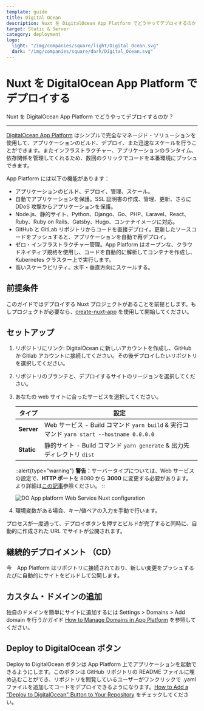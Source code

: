 ```yaml
---
template: guide
title: Digital Ocean
description: Nuxt を DigitalOcean App Platform でどうやってデプロイするのか？
target: Static & Server
category: deployment
logo:
  light: "/img/companies/square/light/Digital_Ocean.svg"
  dark: "/img/companies/square/dark/Digital_Ocean.svg"
---
```

# Nuxt を DigitalOcean App Platform でデプロイする

Nuxt を DigitalOcean App Platform でどうやってデプロイするのか？

---

[DigitalOcean App Platform](https://www.digitalocean.com/products/app-platform/) はシンプルで完全なマネージド・ソリューションを使用して、アプリケーションのビルド、デプロイ、また迅速なスケールを行うことができます。またインフラストラクチャー、アプリケーションのランタイム、依存関係を管理してくれるため、数回のクリックでコードを本番環境にプッシュできます。

App Platform には以下の機能があります：

- アプリケーションのビルド、デプロイ、管理、スケール。
- 自動でアプリケーションを保護。SSL 証明書の作成、管理、更新、さらに DDoS 攻撃からアプリケーションを保護。
- Node.js、静的サイト、Python、Django、Go、PHP、Laravel、React、Ruby、Ruby on Rails、Gatsby、Hugo、コンテナイメージに対応。
- GitHub と GitLab リポジトリからコードを直接デプロイ。更新したソースコードをプッシュすると、アプリケーションを自動で再デプロイ。
- ゼロ・インフラストラクチャー管理。App Platform はオープンな、クラウドネイティブ規格を使用し、コードを自動的に解析してコンテナを作成し、Kubernetes クラスター上で実行します。
- 高いスケーラビリティ。水平・垂直方向にスケールする。

## 前提条件

このガイドではデプロイする Nuxt プロジェクトがあることを前提とします。もしプロジェクトが必要なら、[create-nuxt-app](https://github.com/nuxt/create-nuxt-app) を使用して開始してください。

## セットアップ

1. リポジトリにリンク: DigitalOcean に新しいアカウントを作成し、GitHub か Gitlab アカウントに接続してください。その後デプロイしたいリポジトリを選択してください。
2. リポジトリのブランチと、デプロイするサイトのリージョンを選択してください。
3. あなたの web サイトに合ったサービスを選択してください。

   | タイプ      | 設定                                                                    |
   | ---------- | ---------------------------------------------------------------------- |
   | **Server** | Web サービス - Build コマンド `yarn build` & 実行コマンド   `yarn start --hostname 0.0.0.0`    |
   | **Static** | 静的サイト - Build コマンド `yarn generate` & 出力先ディレクトリ `dist`      |

   ::alert{type="warning"}
   <b>警告：</b>サーバータイプについては、Web サービスの設定で、**HTTP ポート**を 8080 から **3000** に変更する必要があります。<br />より詳細は[この記事](https://dev.to/tillsanders/deploy-nuxt-js-on-digitalocean-app-platform-in-5-minutes-or-less-2dij)参照ください。
   ::

   ![DO App platform Web Service Nuxt configuration](https://i.imgur.com/BhBu49J.png)
4. 環境変数がある場合、キー/値ペアの入力を手動で行います。

プロセスが一度通って、デプロイボタンを押すとビルドが完了すると同時に、自動的に作成された URL でサイトが公開されます。

## 継続的デプロイメント （CD）

今　App Platform はリポジトリに接続されており、新しい変更をプッシュするたびに自動的にサイトをビルドして公開します。

## カスタム・ドメインの追加

独自のドメインを簡単にサイトに追加するには Settings > Domains > Add domain を行うかガイド [How to Manage Domains in App Platform](https://www.digitalocean.com/docs/app-platform/how-to/manage-domains/) を参照してください。

## Deploy to DigitalOcean ボタン

Deploy to DigitalOcean ボタンは App Platform 上でアプリケーションを起動できるようにします。このボタンは GitHub リポジトリの README ファイルに埋め込むことができ、リポジトリを閲覧しているユーザーがワンクリックで .yaml ファイルを追加してコードをデプロイできるようになります。[How to Add a "Deploy to DigitalOcean" Button to Your Repository](https://www.digitalocean.com/docs/app-platform/how-to/add-deploy-do-button/) をチェックしてください。
